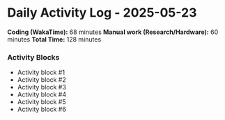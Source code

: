 # Daily Activity Log - 2025-05-23

**Coding (WakaTime):** 68 minutes
**Manual work (Research/Hardware):** 60 minutes
**Total Time:** 128 minutes

### Activity Blocks
- Activity block #1
- Activity block #2
- Activity block #3
- Activity block #4
- Activity block #5
- Activity block #6
